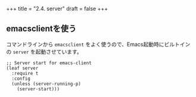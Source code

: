 +++
title = "2.4. server"
draft = false
+++
## emacsclientを使う

コマンドラインから `emacsclient` をよく使うので、Emacs起動時にビルトインの `server` を起動させています。

```elisp
;; Server start for emacs-client
(leaf server
  :require t
  :config
  (unless (server-running-p)
    (server-start)))
```
